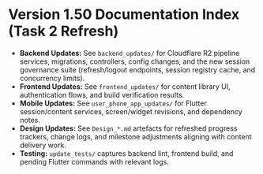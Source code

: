 # Version 1.50 Documentation Index (Task 2 Refresh)

- **Backend Updates:** See `backend_updates/` for Cloudflare R2 pipeline services, migrations, controllers, config changes, and the new session governance suite (refresh/logout endpoints, session registry cache, and concurrency limits).
- **Frontend Updates:** See `frontend_updates/` for content library UI, authentication flows, and build verification results.
- **Mobile Updates:** See `user_phone_app_updates/` for Flutter session/content services, screen/widget revisions, and dependency notes.
- **Design Updates:** See `Design_*.md` artefacts for refreshed progress trackers, change logs, and milestone adjustments aligning with content delivery work.
- **Testing:** `update_tests/` captures backend lint, frontend build, and pending Flutter commands with relevant logs.
